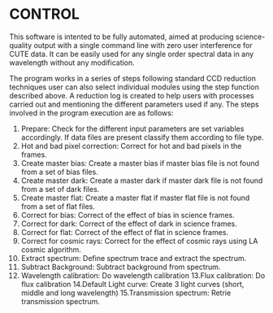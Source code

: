 # CONTROL
 This software is intented to be fully automated, aimed at producing science-quality output with a single command line with zero user interference for CUTE data. It can be easily used for any single order spectral data in any wavelength without any modification. 
 
The program works in a series of steps following standard CCD reduction techniques user can also select individual modules using the step function described above.
A reduction log is created to help users with processes carried out and mentioning the different parameters used if any.
The steps involved in the program execution are as follows:
 1. Prepare: Check for the different input parameters are set variables accordingly. If data files are present classify them according to     file type.
 2. Hot and bad pixel correction: Correct for hot and bad pixels in the frames.
 3. Create master bias: Create a master bias if master bias file is not found from a set of bias files.
 4. Create master dark: Create a master dark if master dark file is not found from a set of dark files. 
 5. Create master flat: Create a master flat if master flat file is not found from a set of flat files. 
 6. Correct for bias: Correct of the effect of bias in science frames. 
 7. Correct for dark: Correct of the effect of dark in science frames. 
 8. Correct for flat: Correct of the effect of flat in science frames. 
 9. Correct for cosmic rays: Correct for the effect of cosmic rays using LA cosmic algorithm. 
 10. Extract spectrum: Define spectrum trace and extract the spectrum. 
 11. Subtract Background: Subtract background from spectrum. 
 12. Wavelength calibration: Do wavelength calibration 
 13.Flux calibration: Do flux calibration 
 14.Default Light curve: Create 3 light curves (short, middle and long wavelength) 
 15.Transmission spectrum: Retrie transmission spectrum.
